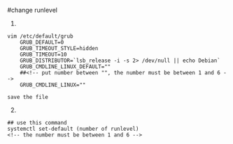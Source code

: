 #change runlevel

1.

    vim /etc/default/grub
        GRUB_DEFAULT=0
        GRUB_TIMEOUT_STYLE=hidden
        GRUB_TIMEOUT=10
        GRUB_DISTRIBUTOR=`lsb_release -i -s 2> /dev/null || echo Debian`
        GRUB_CMDLINE_LINUX_DEFAULT="" 
        ##<!-- put number between "", the number must be between 1 and 6 -->
        GRUB_CMDLINE_LINUX=""

    save the file

2.

    ## use this command
    systemctl set-default (number of runlevel)
    <!-- the number must be between 1 and 6 -->





















